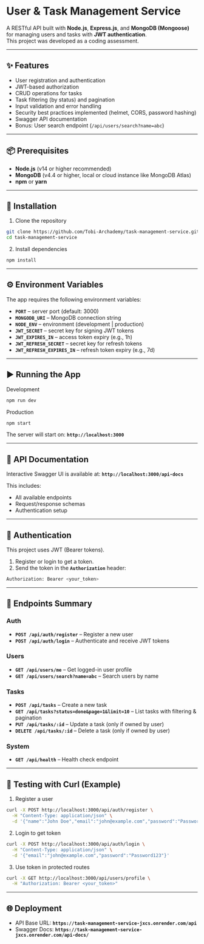 # User & Task Management Service

A RESTful API built with **Node.js**, **Express.js**, and **MongoDB (Mongoose)** for managing users and tasks with **JWT authentication**.  
This project was developed as a coding assessment.

---

## ✨ Features

- User registration and authentication
- JWT-based authorization
- CRUD operations for tasks
- Task filtering (by status) and pagination
- Input validation and error handling
- Security best practices implemented (helmet, CORS, password hashing)
- Swagger API documentation
- Bonus: User search endpoint (`/api/users/search?name=abc`)

---

## 📦 Prerequisites

- **Node.js** (v14 or higher recommended)
- **MongoDB** (v4.4 or higher, local or cloud instance like MongoDB Atlas)
- **npm** or **yarn**

---

## 🚀 Installation

1. Clone the repository
```bash
git clone https://github.com/Tobi-Archademy/task-management-service.git
cd task-management-service
```

2. Install dependencies
```bash
npm install
```

---

## ⚙️ Environment Variables

The app requires the following environment variables:

- **`PORT`** – server port (default: 3000)
- **`MONGODB_URI`** – MongoDB connection string
- **`NODE_ENV`** – environment (development | production)
- **`JWT_SECRET`** – secret key for signing JWT tokens
- **`JWT_EXPIRES_IN`** – access token expiry (e.g., 1h)
- **`JWT_REFRESH_SECRET`** – secret key for refresh tokens
- **`JWT_REFRESH_EXPIRES_IN`** – refresh token expiry (e.g., 7d)

---

## ▶️ Running the App

Development
```bash
npm run dev
```

Production
```bash
npm start
```

The server will start on:
**`http://localhost:3000`**

---

## 📖 API Documentation

Interactive Swagger UI is available at:
**`http://localhost:3000/api-docs`**

This includes:

- All available endpoints
- Request/response schemas
- Authentication setup

---

## 🔑 Authentication

This project uses JWT (Bearer tokens).

1. Register or login to get a token.
2. Send the token in the **`Authorization`** header:
```bash
Authorization: Bearer <your_token>
```

---

## 📌 Endpoints Summary

### Auth
- **`POST /api/auth/register`** – Register a new user
- **`POST /api/auth/login`** – Authenticate and receive JWT tokens

### Users
- **`GET /api/users/me`** – Get logged-in user profile
- **`GET /api/users/search?name=abc`** – Search users by name

### Tasks
- **`POST /api/tasks`** – Create a new task
- **`GET /api/tasks?status=done&page=1&limit=10`** – List tasks with filtering & pagination
- **`PUT /api/tasks/:id`** – Update a task (only if owned by user)
- **`DELETE /api/tasks/:id`** – Delete a task (only if owned by user)

### System
- **`GET /api/health`** – Health check endpoint

---

## 🧪 Testing with Curl (Example)

1. Register a user
```bash
curl -X POST http://localhost:3000/api/auth/register \
  -H "Content-Type: application/json" \
  -d '{"name":"John Doe","email":"john@example.com","password":"Password123"}'
```

2. Login to get token
```bash
curl -X POST http://localhost:3000/api/auth/login \
  -H "Content-Type: application/json" \
  -d '{"email":"john@example.com","password":"Password123"}'
```

3. Use token in protected routes
```bash
curl -X GET http://localhost:3000/api/users/profile \
  -H "Authorization: Bearer <your_token>"
```

---

## 🌐 Deployment

- API Base URL: **`https://task-management-service-jxcs.onrender.com/api`**
- Swagger Docs: **`https://task-management-service-jxcs.onrender.com/api-docs/`**